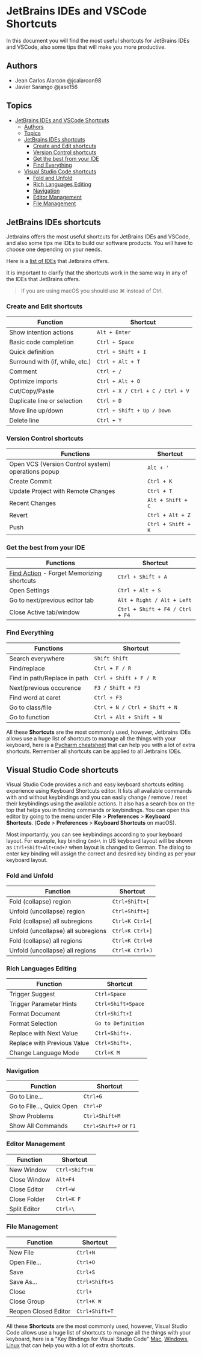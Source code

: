 # JetBrains IDEs and VSCode Shortcuts

In this document you will find the most useful shortcuts for JetBrains IDEs and VSCode, also some tips that will make you more productive.

## Authors

- Jean Carlos Alarcón @jcalarcon98
- Javier Sarango @jase156

## Topics

- [JetBrains IDEs and VSCode Shortcuts](#jetbrains-ides-and-vscode-shortcuts)
  - [Authors](#authors)
  - [Topics](#topics)
  - [JetBrains IDEs shortcuts](#jetbrains-ides-shortcuts)
    - [Create and Edit shortcuts](#create-and-edit-shortcuts)
    - [Version Control shortcuts](#version-control-shortcuts)
    - [Get the best from your IDE](#get-the-best-from-your-ide)
    - [Find Everything](#find-everything)
  - [Visual Studio Code shortcuts](#visual-studio-code-shortcuts)
    - [Fold and Unfold](#fold-and-unfold)
    - [Rich Languages Editing](#rich-languages-editing)
    - [Navigation](#navigation)
    - [Editor Management](#editor-management)
    - [File Management](#file-management)

## JetBrains IDEs shortcuts

Jetbrains offers the most useful shortcuts for JetBrains IDEs and VSCode, and also some tips me IDEs to build our software products. You will have to choose one depending on your needs.

Here is a [list of IDEs](https://www.jetbrains.com/products/#type=ide) that Jetbrains offers.

It is important to clarify that the shortcuts work in the same way in any of the IDEs that JetBrains offers.

> If you are using macOS you should use ⌘ instead of Ctrl.

### Create and Edit shortcuts

| Function                        | Shortcut                         |
| ------------------------------- | -------------------------------- |
| Show intention actions          | `Alt + Enter`                    |
| Basic code completion           | `Ctrl + Space`                   |
| Quick definition                | `Ctrl + Shift + I`               |
| Surround with (if, while, etc.) | `Ctrl + Alt + T`                 |
| Comment                         | `Ctrl + /`                       |
| Optimize imports                | `Ctrl + Alt + O`                 |
| Cut/Copy/Paste                  | `Ctrl + X / Ctrl + C / Ctrl + V` |
| Duplicate line or selection     | `Ctrl + D`                       |
| Move line up/down               | `Ctrl + Shift + Up / Down`       |
| Delete line                     | `Ctrl + Y`                       |

### Version Control shortcuts

| Functions                                          | Shortcut           |
| -------------------------------------------------- | ------------------ |
| Open VCS (Version Control system) operations popup | `Alt + '`          |
| Create Commit                                      | `Ctrl + K`         |
| Update Project with Remote Changes                 | `Ctrl + T`         |
| Recent Changes                                     | `Alt + Shift + C`  |
| Revert                                             | `Ctrl + Alt + Z`   |
| Push                                               | `Ctrl + Shift + K` |

### Get the best from your IDE

| Functions                                                                                              | Shortcut                        |
| ------------------------------------------------------------------------------------------------------ | ------------------------------- |
| [Find Action](https://www.jetbrains.com/pycharm/guide/tips/find-action/) - Forget Memorizing shortcuts | `Ctrl + Shift + A`              |
| Open Settings                                                                                          | `Ctrl + Alt + S`                |
| Go to next/previous editor tab                                                                         | `Alt + Right / Alt + Left`      |
| Close Active tab/window                                                                                | `Ctrl + Shift + F4 / Ctrl + F4` |

### Find Everything

| Functions                      | Shortcut                      |
| ------------------------------ | ----------------------------- |
| Search everywhere              | `Shift Shift`                 |
| Find/replace                   | `Ctrl + F / R`                |
| Find in path/Replace in path   | `Ctrl + Shift + F / R`        |
| Next/previous occurence        | `F3 / Shift + F3`             |
| Find word at caret             | `Ctrl + F3`                   |
| Go to class/file               | `Ctrl + N / Ctrl + Shift + N` |
| Go to function                 | `Ctrl + Alt + Shift + N`      |

All these **Shortcuts** are the most commonly used, however, Jetbrains IDEs allows use a huge list of shortcuts to manage all the things with your keyboard, here is a [Pycharm cheatsheet](https://resources.jetbrains.com/storage/products/pycharm/docs/PyCharm_ReferenceCard.pdf) that can help you with a lot of extra shortcuts. Remember all shortcuts can be applied to all Jetbrains IDEs.

## Visual Studio Code shortcuts

Visual Studio Code provides a rich and easy keyboard shortcuts editing experience using Keyboard Shortcuts editor. It lists all available commands with and without keybindings and you can easily change / remove / reset their keybindings using the available actions. It also has a search box on the top that helps you in finding commands or keybindings. You can open this editor by going to the menu under **File** > **Preferences** > **Keyboard Shortcuts**. (**Code** > **Preferences** > **Keyboard Shortcuts** on macOS).

Most importantly, you can see keybindings according to your keyboard layout. For example, key binding `Cmd+\` in US keyboard layout will be shown as `Ctrl+Shift+Alt+Cmd+7` when layout is changed to German. The dialog to enter key binding will assign the correct and desired key binding as per your keyboard layout.

### Fold and Unfold

| Function | Shortcut |
| ------------------------------- | -------------------------------- |
| Fold (collapse) region | `Ctrl+Shift+[` |
| Unfold (uncollapse) region | `Ctrl+Shift+]` |
| Fold (collapse) all subregions | `Ctrl+K Ctrl+[` |
| Unfold (uncollapse) all subregions | `Ctrl+K Ctrl+]`|
| Fold (collapse) all regions | `Ctrl+K Ctrl+0` |
| Unfold (uncollapse) all regions | `Ctrl+K Ctrl+J` |

### Rich Languages Editing

| Function | Shortcut |
| ------------------------------- | -------------------------------- |
| Trigger Suggest | `Ctrl+Space` |
| Trigger Parameter Hints | `Ctrl+Shift+Space` |
| Format Document | `Ctrl+Shift+I` |
| Format Selection | `Go to Definition` |
| Replace with Next Value | `Ctrl+Shift+.` |
| Replace with Previous Value | `Ctrl+Shift+,` |
| Change Language Mode | `Ctrl+K M` |

### Navigation

| Function | Shortcut |
| ------------------------------- | -------------------------------- |
| Go to Line... | `Ctrl+G` |
| Go to File..., Quick Open | `Ctrl+P` |
| Show Problems | `Ctrl+Shift+M` |
| Show All Commands | `Ctrl+Shift+P` or `F1` |

### Editor Management

| Function | Shortcut |
| ------------------------------- | -------------------------------- |
| New Window | `Ctrl+Shift+N` |
| Close Window | `Alt+F4` |
| Close Editor | `Ctrl+W` |
| Close Folder | `Ctrl+K F` |
| Split Editor | `Ctrl+\` |

### File Management

| Function | Shortcut |
| ------------------------------- | -------------------------------- |
| New File | `Ctrl+N` |
| Open File... | `Ctrl+O` |
| Save | `Ctrl+S` |
| Save As... | `Ctrl+Shift+S` |
| Close | `Ctrl+` |
| Close Group | `Ctrl+K W` |
| Reopen Closed Editor | `Ctrl+Shift+T` |

All these **Shortcuts** are the most commonly used, however, Visual Studio Code allows use a huge list of shortcuts to manage all the things with your keyboard, here is a "Key Bindings for Visual Studio Code" [Mac](https://code.visualstudio.com/shortcuts/keyboard-shortcuts-macos.pdf), [Windows](https://code.visualstudio.com/shortcuts/keyboard-shortcuts-windows.pdf), [Linux](https://code.visualstudio.com/shortcuts/keyboard-shortcuts-linux.pdf) that can help you with a lot of extra shortcuts.
